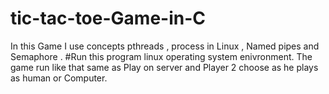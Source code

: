 # tic-tac-toe-Game-in-C
In this Game I use concepts  pthreads , process in Linux , Named pipes and Semaphore .
#Run this program linux operating system enivronment.
The game run like that same as Play on server and Player 2 choose as he plays as human or Computer.
